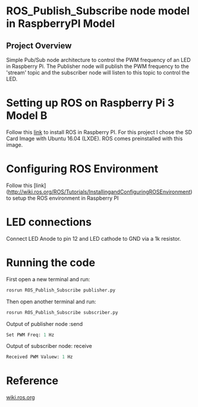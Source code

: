 # ROS_Publish_Subscribe node model in RaspberryPI Model

## Project Overview
Simple Pub/Sub node architecture to control the PWM frequency of an LED in Raspberry Pi. The Publisher node will publish the PWM frequency to the 'stream' topic and the subscriber node will listen to this topic to control the LED.

# Setting up ROS on Raspberry Pi 3 Model B
Follow this [link](http://wiki.ros.org/ROSberryPi/Installing%20ROS%20Kinetic%20on%20the%20Raspberry%20Pi) to install ROS in Raspberry PI. For this project I chose the SD Card Image with Ubuntu 16.04 (LXDE). ROS comes preinstalled with this image.

# Configuring ROS Environment
Follow this [link] (http://wiki.ros.org/ROS/Tutorials/InstallingandConfiguringROSEnvironment) to setup the ROS environment in Raspberry PI


# LED connections
Connect LED Anode to pin 12 and LED cathode to GND via a 1k resistor.

# Running the code

First open a new terminal and run:
```python
rosrun ROS_Publish_Subscribe publisher.py
```
Then open another terminal and run:
```python
rosrun ROS_Publish_Subscribe subscriber.py
```
Output of publisher node :send
```python
Set PWM Freq: 1 Hz
```
Output of subscriber node: receive
```python
Received PWM Valuew: 1 Hz
```

# Reference
[wiki.ros.org](http://wiki.ros.org/ROS/Tutorials/WritingPublisherSubscriber%28python%29)
